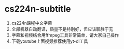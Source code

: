 # cs224n-subtitle
1. cs224n课程中文字幕
2. 全部机器自动翻译，质量不是特别好，但应该聊胜于无
3. 字幕和视频结合用ffmpeg工具非常简单，请大家自己操作
4. 下载youtube上面视频推荐使用yt-dl工具
